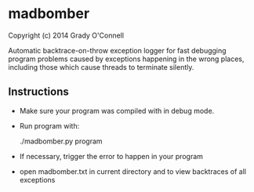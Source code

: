 madbomber
===

Copyright (c) 2014 Grady O'Connell

Automatic backtrace-on-throw exception logger for fast debugging program
problems caused by exceptions happening in the wrong places, including those 
which cause threads to terminate silently.

## Instructions
- Make sure your program was compiled with in debug mode.
- Run program with:

  ./madbomber.py program

- If necessary, trigger the error to happen in your program
- open madbomber.txt in current directory and to view backtraces of all exceptions

